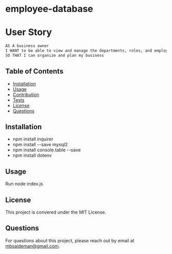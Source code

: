 # employee-database

# User Story

```md
AS A business owner
I WANT to be able to view and manage the departments, roles, and employees in my company
SO THAT I can organize and plan my business
```

## Table of Contents

- [Installation](#installation)
- [Usage](#usage)
- [Contribution](#contribution)
- [Tests](#tests)
- [License](#license)
- [Questions](#questions)

## Installation

- npm install inquirer
- npm install --save mysql2
- npm install console.table --save
- npm install dotenv

## Usage

Run node index.js

## License

This project is convered under the MIT License.

## Questions

For questions about this project, please reach out by email at mbsaideman@gmail.com.
